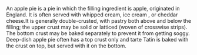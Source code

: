 An apple pie is a pie in which the filling ingredient is apple, originated in England. It is often served with whipped cream, ice cream , or cheddar cheese.It is generally double-crusted, with pastry both above and below the filling; the upper crust may be solid or latticed (woven of crosswise strips). The bottom crust may be baked separately to prevent it from getting soggy. Deep-dish apple pie often has a top crust only and tarte Tatin is baked with the crust on top, but served with it on the bottom.
